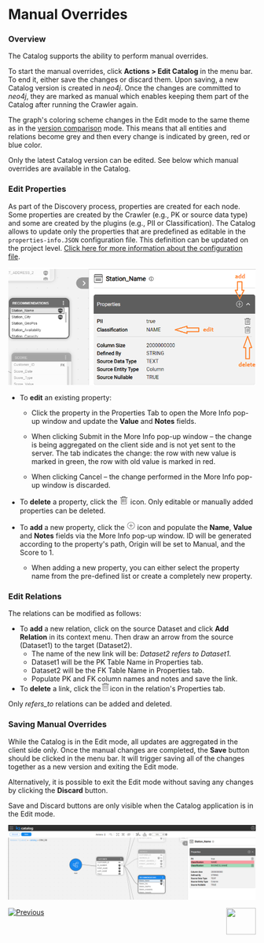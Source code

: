 <web>

# Manual Overrides

### Overview

The Catalog supports the ability to perform manual overrides. 

To start the manual overrides, click **Actions > Edit Catalog** in the menu bar. To end it, either save the changes or discard them. Upon saving, a new Catalog version is created in *neo4j*. Once the changes are committed to *neo4j*, they are marked as manual which enables keeping them part of the Catalog after running the Crawler again.

The graph's coloring scheme changes in the Edit mode to the same theme as in the [version comparison](06_catalog_versioning.md) mode. This means that all entities and relations become grey and then every change is indicated by green, red or blue color.

Only the latest Catalog version can be edited. See below which manual overrides are available in the Catalog.

### Edit Properties

As part of the Discovery process, properties are created for each node. Some properties are created by the Crawler (e.g., PK or source data type) and some are created by the plugins (e.g., PII or Classification). The Catalog allows to update only the properties that are predefined as editable in the ```properties-info.JSON``` configuration file. This definition can be updated on the project level. [Click here for more information about the configuration file](11_advanced_settings.md#catalog-application-configuration).

<img src="images/edit_prop_1.png" style="zoom:75%;" />

* To **edit** an existing property:

  * Click the property in the Properties Tab to open the More Info pop-up window and update the **Value** and **Notes** fields. 

  * When clicking Submit in the More Info pop-up window – the change is being aggregated on the client side and is not yet sent to the server. The tab indicates the change: the row with new value is marked in green, the row with old value is marked in red.

  * When clicking Cancel – the change performed in the More Info pop-up window is discarded.
* To **delete** a property, click the <img src="images/delete.png" alt="plus" style="zoom:75%;" /> icon. Only editable or manually added properties can be deleted.
* To **add** a new property, click the <img src="images/add.png" alt="plus" style="zoom:75%;" /> icon and populate the **Name**, **Value** and **Notes** fields via the More Info pop-up window. ID will be generated according to the property's path, Origin will be set to Manual, and the Score to 1. 
  * When adding a new property, you can either select the property name from the pre-defined list or create a completely new property.


### Edit Relations

The relations can be modified as follows:

* To **add** a new relation, click on the source Dataset and click **Add Relation** in its context menu. Then draw an arrow from the source (Dataset1) to the target (Dataset2).
  * The name of the new link will be: *Dataset2 refers to Dataset1*. 
  * Dataset1 will be the PK Table Name in Properties tab.
  * Dataset2 will be the FK Table Name in Properties tab.
  * Populate PK and FK column names and notes and save the link.
* To **delete** a link, click the<img src="images/delete.png" alt="plus" style="zoom:75%;" />icon in the relation's Properties tab.

Only *refers_to* relations can be added and deleted. 

### Saving Manual Overrides

While the Catalog is in the Edit mode, all updates are aggregated in the client side only. Once the manual changes are completed, the **Save** button should be clicked in the menu bar. It will trigger saving all of the changes together as a new version and exiting the Edit mode.

Alternatively, it is possible to exit the Edit mode without saving any changes by clicking the **Discard** button.

Save and Discard buttons are only visible when the Catalog application is in the Edit mode.

<img src="images/manual_override.png" style="zoom:75%;" />



[![Previous](/articles/images/Previous.png)](06_catalog_versioning.md)[<img align="right" width="60" height="54" src="/articles/images/Next.png">](08_search_catalog.md) 

</web>
